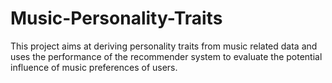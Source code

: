# Music-Personality-Traits
This project aims at deriving personality traits from music related data and uses the performance of the recommender system to evaluate the potential influence of music preferences of users. 
